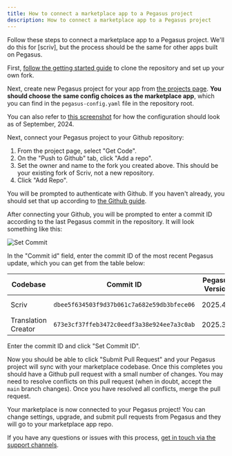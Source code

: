 ```yaml
---
title: How to connect a marketplace app to a Pegasus project
description: How to connect a marketplace app to a Pegasus project
---
```


Follow these steps to connect a marketplace app to a Pegasus project.
We'll do this for [scriv], but the process should be the same for other apps built on Pegasus.

First, [follow the getting started guide](https://www.saaspegasus.com/store/product/scriv/get-started/)
to clone the repository and set up your own fork.

Next, create new Pegasus project for your app from [the projects page](https://www.saaspegasus.com/projects/).
**You should choose the same config choices as the marketplace app**,
which you can find in the `pegasus-config.yaml` file in the repository root.

You can also refer to [this screenshot](images/scriv-pegasus-config.png.md) for how the configuration should look as of September, 2024.

Next, connect your Pegasus project to your Github repository:

1. From the project page, select "Get Code".
2. On the "Push to Github" tab, click "Add a repo".
3. Set the owner and name to the fork you created above. This should be your existing fork of Scriv, not a new repository.
4. Click "Add Repo".

You will be prompted to authenticate with Github.
If you haven't already, you should set that up according to [the Github guide](https://docs.saaspegasus.com/github/#connecting-your-account).

After connecting your Github, you will be prompted to enter a commit ID according to the last Pegasus commit
in the repository. It will look something like this:

![Set Commit](../assets/images/scriv-set-commit.png)

In the "Commit id" field, enter the commit ID of the most recent Pegasus update, which you can
get from the table below:

| Codebase            | Commit ID                                  | Pegasus Version | Last Updated |
|---------------------|--------------------------------------------|-----------------|--------------|
| Scriv               | `dbee5f634503f9d37b061c7a682e59db3bfece06` | 2025.4.1        | April, 2025  |
| Translation Creator | `673e3cf37ffeb3472c0eedf3a38e924ee7a3c0ab` | 2025.3          | March, 2025  |

Enter the commit ID and click "Set Commit ID".

Now you should be able to click "Submit Pull Request" and your Pegasus project will sync with your marketplace codebase.
Once this completes you should have a Github pull request with a small number of changes.
You may need to resolve conflicts on this pull request (when in doubt, accept the `main` branch changes).
Once you have resolved all conflicts, merge the pull request.

Your marketplace is now connected to your Pegasus project!
You can change settings, upgrade, and submit pull requests from Pegasus and they will go to your marketplace app repo.

If you have any questions or issues with this process, [get in touch via the support channels](https://www.saaspegasus.com/support/).
